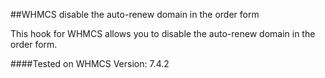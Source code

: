 ##WHMCS disable the auto-renew domain in the order form

This hook for WHMCS allows you to disable the auto-renew domain in the order form.

####Tested on WHMCS Version: 7.4.2

